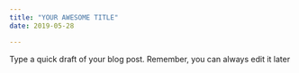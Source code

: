 ```yaml
---
title: "YOUR AWESOME TITLE"
date: 2019-05-28

---
```


Type a quick draft of your blog post. Remember, you can always edit it later


